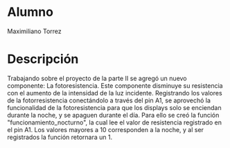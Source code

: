 # Alumno
Maximiliano Torrez
# Descripción
Trabajando sobre el proyecto de la parte II se agregó un nuevo componente: La fotoresistencia. Este componente disminuye su resistencia con el aumento de la intensidad de la luz incidente.
Registrando los valores de la fotorresistencia conectándolo a través del pin A1, se aprovechó la funcionalidad de la fotoresistencia para que los displays solo se enciendan durante la noche, y se apaguen durante el día.
Para ello se creó la función "funcionamiento_nocturno", la cual lee el valor de resistencia registrado en el pin A1. Los valores mayores a 10 corresponden a la noche, y al ser registrados la función retornara un 1. 
